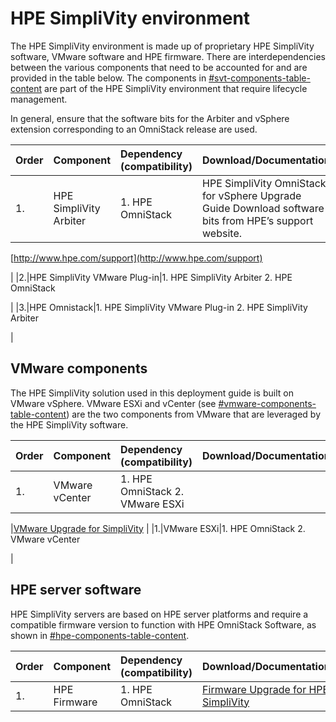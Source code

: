 # HPE SimpliVity environment

The HPE SimpliVity environment is made up of proprietary HPE SimpliVity software, VMware software and HPE firmware. There are interdependencies between the various components that need to be accounted for and are provided in the table below. The components in [\#svt-components-table-content](#svt-components-table-content) are part of the HPE SimpliVity environment that require lifecycle management.

In general, ensure that the software bits for the Arbiter and vSphere extension corresponding to an OmniStack release are used.

|Order|Component|Dependency \(compatibility\)|Download/Documentation|
|:----|:--------|:---------------------------|:---------------------|
|1.|HPE SimpliVity Arbiter|1. HPE OmniStack|HPE SimpliVity OmniStack for vSphere Upgrade Guide Download software bits from HPE’s support website.

 [http://www.hpe.com/support](http://www.hpe.com/support)

 |
|2.|HPE SimpliVity VMware Plug-in|1. HPE SimpliVity Arbiter 2. HPE OmniStack

 |
|3.|HPE Omnistack|1. HPE SimpliVity VMware Plug-in 2. HPE SimpliVity Arbiter

 |

## VMware components

The HPE SimpliVity solution used in this deployment guide is built on VMware vSphere. VMware ESXi and vCenter \(see [\#vmware-components-table-content](#vmware-components-table-content)\) are the two components from VMware that are leveraged by the HPE SimpliVity software.

|Order|Component|Dependency \(compatibility\)|Download/Documentation|
|:----|:--------|:---------------------------|:---------------------|
|1.|VMware vCenter|1. HPE OmniStack 2. VMware ESXi

 |[VMware Upgrade for SimpliVity](https://support.hpe.com/hpsc/doc/public/display?sp4ts.oid=1010292248&docLocale=en_US&docId=emr_na-a00028056en_us) |
|1.|VMware ESXi|1. HPE OmniStack 2. VMware vCenter

 |

## HPE server software

HPE SimpliVity servers are based on HPE server platforms and require a compatible firmware version to function with HPE OmniStack Software, as shown in [\#hpe-components-table-content](#hpe-components-table-content).

|Order|Component|Dependency \(compatibility\)|Download/Documentation|
|:----|:--------|:---------------------------|:---------------------|
|1.|HPE Firmware|1. HPE OmniStack|[Firmware Upgrade for HPE SimpliVity](https://support.hpe.com/hpesc/public/home/result?qt=HPE+SimpliVity+380) |